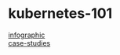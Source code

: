 # kubernetes-101

[infographic](https://apprenda.com/blog/happy-1st-birthday-kubernetes-infographic/)\
[case-studies](https://kubernetes.io/case-studies/)
